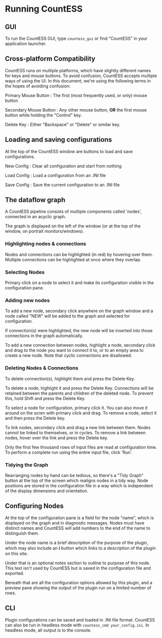 # Running CountESS

## GUI

To run the CountESS GUI, type `countess_gui` or find "CountESS" in
your application launcher.

## Cross-platform Compatibility

CountESS runs on multiple platforms, which have slightly different 
names for keys and mouse buttons. To avoid confusion, CountESS
accepts multiple ways of using the UI.  In this document, we're using
the following terms in the hopes of avoiding confusion:

Primary Mouse Button 
: The first (most frequently used, or only) mouse button

Secondary Mouse Button
: Any other mouse button, **OR** the first mouse button while holding the "Control" key.

Delete Key
: Either "Backspace" or "Delete" or similar key.

## Loading and saving configurations

At the top of the CountESS window are buttons to load and save configurations.

New Config
: Clear all configuration and start from nothing

Load Config
: Load a configuration from an .INI file

Save Config
: Save the current configuration to an .INI file

## The dataflow graph

A CountESS pipeline consists of multiple components called 'nodes',
connected in an acyclic graph.

The graph is displayed on the left of the window (or at the top of the window, on portrait monitors/windows).

### Highlighting nodes & connections

Nodes and connections can be highlighted (in red) by hovering over them.
Multiple connections can be highlighted at once where they overlap.

### Selecting Nodes

Primary click on a node to select it and make its configuration visible
in the configuration pane.

### Adding new nodes 

To add a new node, secondary click anywhere on the graph window and a node
called "NEW" will be added to the graph and selected for configuration.

If connection(s) were highlighted, the new node will be inserted into those
connections in the graph automatically. 

To add a new connection between nodes, highlight a node, secondary click
and drag to the node you want to connect it to, or to an empty area to 
create a new node.  Note that cyclic connections are disallowed.

### Deleting Nodes & Connections

To delete connection(s), highlight them and press the Delete Key.

To delete a node, highlight it and press the Delete Key.
Connections will be retained between the parents and children of the
deleted node.  To prevent this, hold Shift and press the Delete Key.

To select a node for configuration, primary click it.  You can also move it
around on the scren with primary click and drag.  To remove a node, select it
and then press the Delete key.

To link nodes, secondary click and drag a new link between them.  Nodes cannot be
linked to themselves, or in cycles.  To remove a link between nodes, hover over 
the link and press the Delete key.

Only the first few thousand rows of input files are read at configuration time.
To perform a complete run using the entire input file, click 'Run'.

### Tidying the Graph

Rearranging nodes by hand can be tedious, so there's a "Tidy Graph" button at the top of the screen which realigns nodes in a tidy way.
Node positions are stored in the configuration file in a way which is independent of the display dimensions and orientation.

## Configuring Nodes

At the top of the configuration pane is a field for the node "name", which is displayed on the graph and in diagnostic messages. Nodes must have distinct names and CountESS will add numbers to the end of the name to distinguish them.

Under the node name is a brief description of the purpose of the plugin, which may also include an **ℹ** button which links to a description of the plugin on this site.

Under that is an optional notes section to outline to purpose of this node.
This text isn't used by CountESS but is saved in the configuration file and exported.

Beneath that are all the configuration options allowed by this plugin, and a preview pane showing the output of the plugin run on a limited number of rows.

## CLI

Plugin configurations can be saved and loaded in .INI file format.
CountESS can also be run in headless mode with `countess_cmd your_config.ini`.
In headless mode, all output is to the console.
